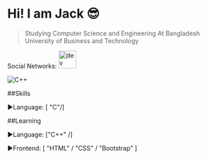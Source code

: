 # Hi! I am Jack :sunglasses:
>Studying Computer Science and Engineering At Bangladesh University of Business and Technology


Social Networks:
[<img src='https://cdn.jsdelivr.net/npm/simple-icons@3.0.1/icons/dev-dot-to.svg' alt='dev' height='40'>](https://dev.to/https://dev.to/jps27cse?fbclid=IwAR3wAzTreOvOka2CAGm3puMM-0b39UEphuophAUg3MfYqpjHOhxj-SkLyV4)  

![C++](https://media.geeksforgeeks.org/wp-content/cdn-uploads/titleShadow-1024x341.png)


##Skills

  :arrow_forward:Language:  [ "C"/]


##Learning 

  :arrow_forward:Language:  ["C++" /]
  
  :arrow_forward:Frontend:  [ "HTML" / "CSS" / "Bootstrap" ]

